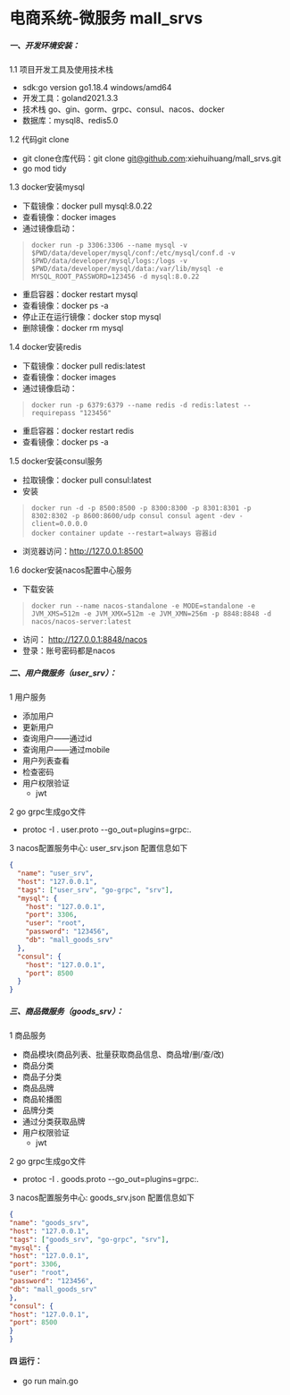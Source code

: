 # 电商系统-微服务 mall_srvs

##### 一、开发环境安装：
1.1 项目开发工具及使用技术栈
  + sdk:go version go1.18.4 windows/amd64
  + 开发工具：goland2021.3.3
  + 技术栈 go、gin、gorm、grpc、consul、nacos、docker
  + 数据库：mysql8、redis5.0

1.2 代码git clone
  + git clone仓库代码：git clone git@github.com:xiehuihuang/mall_srvs.git
  + go mod tidy
  
1.3 docker安装mysql
  + 下载镜像：docker pull mysql:8.0.22
  + 查看镜像：docker images
  + 通过镜像启动：
  > ```shell
  > docker run -p 3306:3306 --name mysql -v $PWD/data/developer/mysql/conf:/etc/mysql/conf.d -v  $PWD/data/developer/mysql/logs:/logs -v  $PWD/data/developer/mysql/data:/var/lib/mysql -e MYSQL_ROOT_PASSWORD=123456 -d mysql:8.0.22
  > ```
  + 重启容器：docker restart mysql
  + 查看镜像：docker ps -a
  + 停止正在运行镜像：docker stop mysql
  + 删除镜像：docker rm mysql

1.4 docker安装redis
  + 下载镜像：docker pull redis:latest
  + 查看镜像：docker images
  + 通过镜像启动：
  > ```shell
  > docker run -p 6379:6379 --name redis -d redis:latest --requirepass "123456"
  > ```
  + 重启容器：docker restart redis
  + 查看镜像：docker ps -a 

1.5 docker安装consul服务
  + 拉取镜像：docker pull consul:latest
  + 安装
  > ```shell
  > docker run -d -p 8500:8500 -p 8300:8300 -p 8301:8301 -p 8302:8302 -p 8600:8600/udp consul consul agent -dev -client=0.0.0.0
  > docker container update --restart=always 容器id 
  > ```
  + 浏览器访问：http://127.0.0.1:8500

1.6 docker安装nacos配置中心服务
  + 下载安装
  > ```shell
  > docker run --name nacos-standalone -e MODE=standalone -e JVM_XMS=512m -e JVM_XMX=512m -e JVM_XMN=256m -p 8848:8848 -d nacos/nacos-server:latest
  > ```
  + 访问： http://127.0.0.1:8848/nacos
  + 登录：账号密码都是nacos
  
##### 二、用户微服务（user_srv）：  
1 用户服务 
  + 添加用户
  + 更新用户
  + 查询用户——通过id
  + 查询用户——通过mobile
  + 用户列表查看  
  + 检查密码
  + 用户权限验证
    + jwt

2 go grpc生成go文件
  + protoc -I . user.proto --go_out=plugins=grpc:.
  
3 nacos配置服务中心: user_srv.json 配置信息如下
```json
{
  "name": "user_srv",
  "host": "127.0.0.1",
  "tags": ["user_srv", "go-grpc", "srv"],
  "mysql": {
    "host": "127.0.0.1",
    "port": 3306,
    "user": "root",
    "password": "123456",
    "db": "mall_goods_srv"
  },
  "consul": {
    "host": "127.0.0.1",
    "port": 8500
  }
}
```

##### 三、商品微服务（goods_srv）：
1 商品服务
  + 商品模块(商品列表、批量获取商品信息、商品增/删/查/改)
  + 商品分类
  + 商品子分类
  + 商品品牌
  + 商品轮播图
  + 品牌分类
  + 通过分类获取品牌
  + 用户权限验证
    + jwt
    
2 go grpc生成go文件
+ protoc -I . goods.proto --go_out=plugins=grpc:.

3 nacos配置服务中心: goods_srv.json 配置信息如下
```json
{
"name": "goods_srv",
"host": "127.0.0.1",
"tags": ["goods_srv", "go-grpc", "srv"],
"mysql": {
"host": "127.0.0.1",
"port": 3306,
"user": "root",
"password": "123456",
"db": "mall_goods_srv"
},
"consul": {
"host": "127.0.0.1",
"port": 8500
}
}
```
#### 四 运行：
 + go  run main.go




